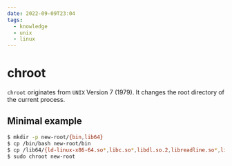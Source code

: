 ```yaml
---
date: 2022-09-09T23:04
tags:
  - knowledge
  - unix
  - linux
---
```


# chroot

`chroot` originates from `UNIX` Version 7 (1979). It changes the root directory of the current process.

## Minimal example

```bash
$ mkdir -p new-root/{bin,lib64}
$ cp /bin/bash new-root/bin
$ cp /lib64/{ld-linux-x86-64.so*,libc.so*,libdl.so.2,libreadline.so*,libtinfo.so*} new-root/lib64
$ sudo chroot new-root
```
